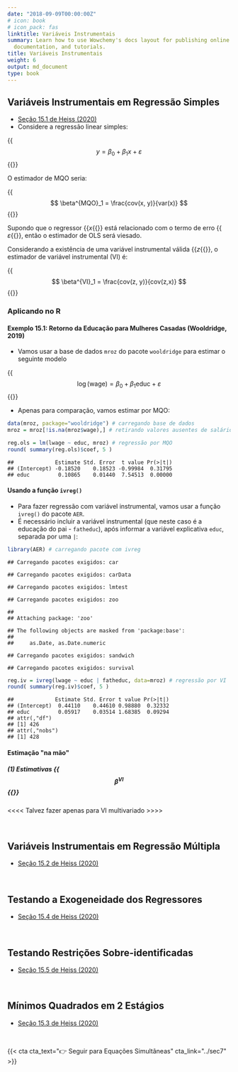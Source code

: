 ```yaml
---
date: "2018-09-09T00:00:00Z"
# icon: book
# icon_pack: fas
linktitle: Variáveis Instrumentais
summary: Learn how to use Wowchemy's docs layout for publishing online courses, software
  documentation, and tutorials.
title: Variáveis Instrumentais
weight: 6
output: md_document
type: book
---
```





## Variáveis Instrumentais em Regressão Simples

- [Seção 15.1 de Heiss (2020)](http://www.urfie.net/read/index.html#page/247)
- Considere a regressão linear simples:

{{<math>}}$$ y = \beta_0 + \beta_1 x + \varepsilon \tag{15.1} $${{</math>}}

O estimador de MQO seria:

{{<math>}}$$ \beta^{MQO}_1 = \frac{cov(x, y)}{var(x)} $${{</math>}}

Supondo que o regressor {{<math>}}$x${{</math>}} está relacionado com o termo de erro {{<math>}}$\varepsilon${{</math>}}, então o estimador de OLS será viesado.

Considerando a existência de uma variável instrumental válida {{<math>}}$z${{</math>}}, o estimador de variável instrumental (VI) é:

{{<math>}}$$ \beta^{VI}_1 = \frac{cov(z, y)}{cov(z,x)} $${{</math>}}


### Aplicando no R

#### Exemplo 15.1: Retorno da Educação para Mulheres Casadas (Wooldridge, 2019)

- Vamos usar a base de dados `mroz` do pacote `wooldridge` para estimar o seguinte modelo

{{<math>}}$$ \log(\text{wage}) = \beta_0 + \beta_1 \text{educ} + \varepsilon $${{</math>}}

- Apenas para comparação, vamos estimar por MQO:

```r
data(mroz, package="wooldridge") # carregando base de dados
mroz = mroz[!is.na(mroz$wage),] # retirando valores ausentes de salário

reg.ols = lm(lwage ~ educ, mroz) # regressão por MQO
round( summary(reg.ols)$coef, 5 )
```

```
##             Estimate Std. Error  t value Pr(>|t|)
## (Intercept) -0.18520    0.18523 -0.99984  0.31795
## educ         0.10865    0.01440  7.54513  0.00000
```


#### Usando a função `ivreg()`

- Para fazer regressão com variável instrumental, vamos usar a função `ivreg()` do pacote `AER`.
- É necessário incluir a variável instrumental (que neste caso é a educação do pai - `fatheduc`), após informar a variável explicativa `educ`, separada por uma `|`:


```r
library(AER) # carregando pacote com ivreg
```

```
## Carregando pacotes exigidos: car
```

```
## Carregando pacotes exigidos: carData
```

```
## Carregando pacotes exigidos: lmtest
```

```
## Carregando pacotes exigidos: zoo
```

```
## 
## Attaching package: 'zoo'
```

```
## The following objects are masked from 'package:base':
## 
##     as.Date, as.Date.numeric
```

```
## Carregando pacotes exigidos: sandwich
```

```
## Carregando pacotes exigidos: survival
```

```r
reg.iv = ivreg(lwage ~ educ | fatheduc, data=mroz) # regressão por VI
round( summary(reg.iv)$coef, 5 )
```

```
##             Estimate Std. Error t value Pr(>|t|)
## (Intercept)  0.44110    0.44610 0.98880  0.32332
## educ         0.05917    0.03514 1.68385  0.09294
## attr(,"df")
## [1] 426
## attr(,"nobs")
## [1] 428
```


#### Estimação "na mão"

##### (1) Estimativas {{<math>}}$$ \beta^{VI} $${{</math>}}

<<<< Talvez fazer apenas para VI multivariado >>>>

</br>


## Variáveis Instrumentais em Regressão Múltipla

- [Seção 15.2 de Heiss (2020)](http://www.urfie.net/read/index.html#page/249)



</br>


## Testando a Exogeneidade dos Regressores

- [Seção 15.4 de Heiss (2020)](http://www.urfie.net/read/index.html#page/252)



</br>


## Testando Restrições Sobre-identificadas

- [Seção 15.5 de Heiss (2020)](http://www.urfie.net/read/index.html#page/252)




</br>


## Mínimos Quadrados em 2 Estágios

- [Seção 15.3 de Heiss (2020)](http://www.urfie.net/read/index.html#page/250)




</br>

{{< cta cta_text="👉 Seguir para Equações Simultâneas" cta_link="../sec7" >}}

